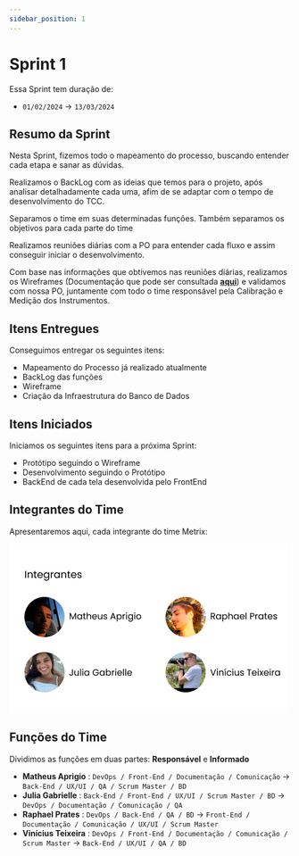 ```yaml
---
sidebar_position: 1
---
```


# Sprint 1

Essa Sprint tem duração de:

- `01/02/2024` → `13/03/2024`

## Resumo da Sprint

Nesta Sprint, fizemos todo o mapeamento do processo, buscando entender cada etapa e sanar as dúvidas.

Realizamos o BackLog com as ideias que temos para o projeto, após analisar detalhadamente cada uma, afim de se adaptar com o tempo de desenvolvimento do TCC.

Separamos o time em suas determinadas funções. Também separamos os objetivos para cada parte do time

Realizamos reuniões diárias com a PO para entender cada fluxo e assim conseguir iniciar o desenvolvimento.

Com base nas informações que obtivemos nas reuniões diárias, realizamos os Wireframes (Documentação que pode ser consultada [**aqui**](../tutorial-basics/wireframe)) e validamos com nossa PO, juntamente com todo o time responsável pela Calibração e Medição dos Instrumentos.

## Itens Entregues

Conseguimos entregar os seguintes itens:

- Mapeamento do Processo já realizado atualmente
- BackLog das funções
- Wireframe
- Criação da Infraestrutura do Banco de Dados

## Itens Iniciados

Iniciamos os seguintes itens para a próxima Sprint:

- Protótipo seguindo o Wireframe
- Desenvolvimento seguindo o Protótipo
- BackEnd de cada tela desenvolvida pelo FrontEnd

## Integrantes do Time

Apresentaremos aqui, cada integrante do time Metrix:

![Integrantes](./img/integrantes.png)

## Funções do Time

Dividimos as funções em duas partes: **Responsável** e **Informado**

- **Matheus Aprigio** : `DevOps / Front-End / Documentação / Comunicação` → `Back-End / UX/UI / QA / Scrum Master / BD`
- **Julia Gabrielle** : `Back-End / Front-End / UX/UI / Scrum Master / BD` → `DevOps / Documentação / Comunicação / QA`
- **Raphael Prates** : `DevOps / Back-End / QA / BD` → `Front-End / Documentação / Comunicação / UX/UI / Scrum Master`
- **Vinícius Teixeira** : `DevOps / Front-End / Documentação / Comunicação / Scrum Master` → `Back-End / UX/UI / QA / BD`
